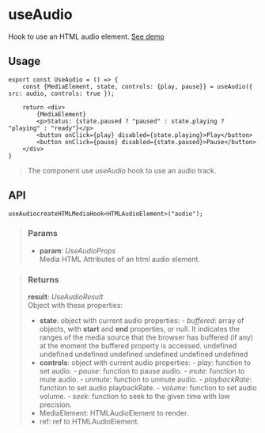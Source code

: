 # useAudio
Hook to use an HTML audio element. [See demo](https://ndriadev.github.io/react-tools/#/hooks/api-dom/useAudio)

## Usage

```tsx
export const UseAudio = () => {
	const {MediaElement, state, controls: {play, pause}} = useAudio({ src: audio, controls: true });

	return <div>
		{MediaElement}
		<p>Status: {state.paused ? "paused" : state.playing ? "playing" : "ready"}</p>
		<button onClick={play} disabled={state.playing}>Play</button>
		<button onClick={pause} disabled={state.paused}>Pause</button>
	</div>
}

```

> The component use _useAudio_ hook to use an audio track.


## API

```tsx
useAudiocreateHTMLMediaHook<HTMLAudioElement>("audio");
```

> ### Params
>
> - __param__: _UseAudioProps_  
Media HTML Attributes of an html audio element.
>


> ### Returns
>
> __result__:  _UseAudioResult_  
> Object with these properties:
> - __state__: object with current audio properties:
> 		- _buffered_: array of objects, with __start__ and __end__ properties, or null. It indicates the ranges of the media source that the browser has buffered (if any) at the moment the buffered property is accessed.
> undefined
> undefined
> undefined
> undefined
> undefined
> undefined
> undefined
> - __controls__: object with current audio properties:
> 		- _play_: function to set audio.
> 		- _pause_: function to pause audio.
> 		- _mute_: function to mute audio.
> 		- _unmute_: function to unmute audio.
> 		- _playbackRate_: function to set audio playbackRate.
> 		- _volume_: function to set audio volume.
> 		- _seek_: function to seek to the given time with low precision.
> - MediaElement: HTMLAudioElement to render.
> - ref: ref to HTMLAudioElement.
>